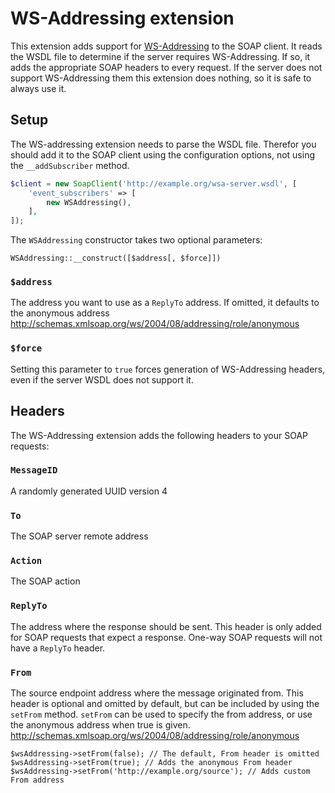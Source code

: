 WS-Addressing extension
=======================

This extension adds support for [WS-Addressing](https://www.w3.org/Submission/ws-addressing/) to the
SOAP client. It reads the WSDL file to determine if the server requires WS-Addressing. If so, it adds
the appropriate SOAP headers to every request. If the server does not support WS-Addressing them this
extension does nothing, so it is safe to always use it.


Setup
-----

The WS-addressing extension needs to parse the WSDL file. Therefor you should add it to the SOAP client
using the configuration options, not using the `__addSubscriber` method.

```php
$client = new SoapClient('http://example.org/wsa-server.wsdl', [
    'event_subscribers' => [
        new WSAddressing(),
    ],
]);
```

The `WSAddressing` constructor takes two optional parameters:

```
WSAddressing::__construct([$address[, $force]])
```

### `$address`

The address you want to use as a `ReplyTo` address. If omitted, it defaults to the anonymous address
http://schemas.xmlsoap.org/ws/2004/08/addressing/role/anonymous

### `$force`

Setting this parameter to `true` forces generation of WS-Addressing headers, even if the server WSDL
does not support it.


Headers
-------

The WS-Addressing extension adds the following headers to your SOAP requests:

### `MessageID`

A randomly generated UUID version 4

### `To`

The SOAP server remote address

### `Action`

The SOAP action

### `ReplyTo`

The address where the response should be sent. This header is only added for SOAP requests that expect a response.
One-way SOAP requests will not have a `ReplyTo` header.

### `From`

The source endpoint address where the message originated from. This header is optional and omitted by default, but can be included by using the `setFrom` method.
`setFrom` can be used to specify the from address, or use the anonymous address when true is given.
http://schemas.xmlsoap.org/ws/2004/08/addressing/role/anonymous 
```
$wsAddressing->setFrom(false); // The default, From header is omitted
$wsAddressing->setFrom(true); // Adds the anonymous From header
$wsAddressing->setFrom('http://example.org/source'); // Adds custom From address
```
